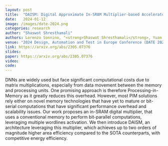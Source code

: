 ```yaml
---
layout: post
title:  "DAISM: Digital Approximate In-SRAM Multiplier-based Accelerator for DNN Training and Inference (to be published)"
date:   2024-01-12
image: /images/date-2024.png
categories: research
author: "Shaswot Shresthamali"
authors: Lorenzo Sonnino, "<strong>Shaswot Shresthamali</strong>, Yuan He, and Masaaki Kondo"
venue: "2024 Design, Automation and Test in Europe Conference (DATE 2024)"
link: https://arxiv.org/abs/2305.07376
slides:
paper: https://arxiv.org/abs/2305.07376
video: 
code:
---
```

DNNs are widely used but face significant computational costs due to matrix multiplications, especially from data movement between the memory and processing units. One promising approach is therefore Processing-in-Memory as it greatly reduces this overhead. However, most PIM solutions rely either on novel memory technologies that have yet to mature or bit-serial computations that have significant performance overhead and scalability issues. Our work proposes an in-SRAM digital multiplier, that uses a conventional memory to perform bit-parallel computations, leveraging multiple wordlines activation. We then introduce DAISM, an architecture leveraging this multiplier, which achieves up to two orders of magnitude higher area efficiency compared to the SOTA counterparts, with competitive energy efficiency.
